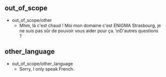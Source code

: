 ## out_of_scope
* out_of_scope/other
  - Mhm, là c'est chaud ! Moi mon domaine c'est ENIGMA Strasbourg, je ne suis pas sûr de pouvoir vous aider pour ça. \nD'autres questions ?

## other_language
* out_of_scope/other_language
  - Sorry, I only speak French.
